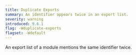 ```yaml
---
title: Duplicate Exports
summary: An identifier appears twice in an export list.
severity: warning
introduced: 9.6.1
flag: -Wduplicate-exports
flagset: -Wdefault
---
```


An export list of a module mentions the same identifier twice.
